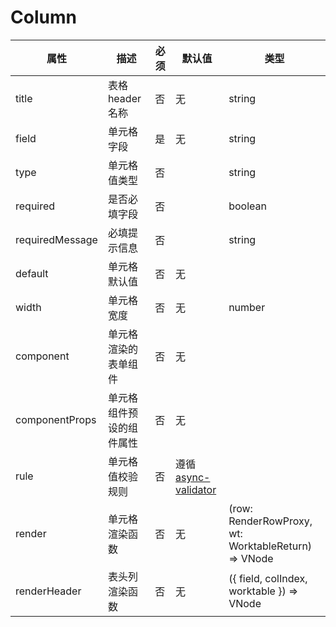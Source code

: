 # Column

|属性|描述|必须|默认值|类型|
|----|----|----|----|----|
|title|表格 header 名称|否|无|string|
|field|单元格字段|是|无|string|
|type|单元格值类型|否||string|
|required|是否必填字段|否||boolean|
|requiredMessage|必填提示信息|否||string|
|default|单元格默认值|否|无||
|width|单元格宽度|否|无|number|
|component|单元格渲染的表单组件|否|无||
|componentProps|单元格组件预设的组件属性|否|无||
|rule|单元格值校验规则|否|遵循[async-validator](https://github.com/yiminghe/async-validator)||
|render|单元格渲染函数|否|无|(row: RenderRowProxy, wt: WorktableReturn) => VNode|
|renderHeader|表头列渲染函数|否|无|({ field, colIndex, worktable }) => VNode|
